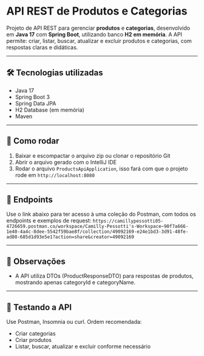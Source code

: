 # API REST de Produtos e Categorias

Projeto de API REST para gerenciar **produtos** e **categorias**, desenvolvido em **Java 17** com **Spring Boot**, utilizando banco **H2 em memória**.
A API permite: criar, listar, buscar, atualizar e excluir produtos e categorias, com respostas claras e didáticas.

---

## 🛠 Tecnologias utilizadas

- Java 17
- Spring Boot 3
- Spring Data JPA
- H2 Database (em memória)
- Maven

---

## 🚀 Como rodar

1. Baixar e escompactar o arquivo zip ou clonar o repositório Git
2. Abrir o arquivo gerado com o IntelliJ IDE
3. Rodar o arquivo `ProductsApiApplication`, isso fará com que o projeto rode em `http://localhost:8080`

---

## 📌 Endpoints
Use o link abaixo para ter acesso à uma coleção do Postman, com todos os endpoints e exemplos de request:
`https://camillypessotti05-4726659.postman.co/workspace/Camilly-Pessotti's-Workspace~90f7a666-1e40-4a4c-8dee-5542f59bae8f/collection/49092169-e24e1bd3-3d91-48fe-ad80-685d1d93e5e1?action=share&creator=49092169`

---

## 📝 Observações
- A API utiliza DTOs (ProductResponseDTO) para respostas de produtos, mostrando apenas categoryId e categoryName.

---

## 🧪 Testando a API
Use Postman, Insomnia ou curl. Ordem recomendada:
- Criar categorias
- Criar produtos
- Listar, buscar, atualizar e excluir conforme necessário
